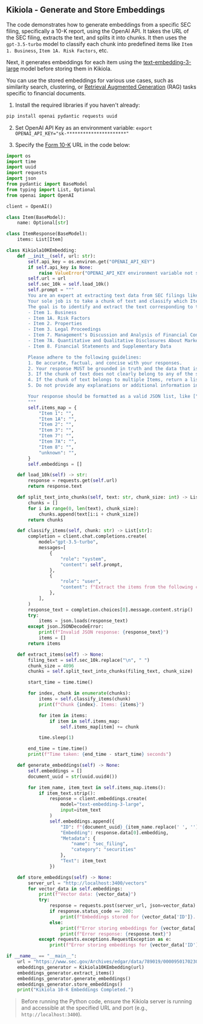 ## Kikiola - Generate and Store Embeddings

The code demonstrates how to generate embeddings from a specific SEC filing, specifically a 10-K report, using the OpenAI API. It takes the URL of the SEC filing, extracts the text, and splits it into chunks. It then uses the `gpt-3.5-turbo` model to classify each chunk into predefined items like `Item 1. Business`, `Item 1A. Risk Factors`, etc.

Next, it generates embeddings for each item using the [text-embedding-3-large](https://platform.openai.com/docs/guides/embeddings) model before storing them in Kikiola.

You can use the stored embeddings for various use cases, such as similarity search, clustering, or [Retrieval Augmented Generation](https://blogs.nvidia.com/blog/what-is-retrieval-augmented-generation/) (RAG) tasks specific to financial documents.

1. Install the required libraries if you haven't already:

```sh
pip install openai pydantic requests uuid
```

2. Set OpenAI API Key as an environment variable: `export OPENAI_API_KEY="sk-**********************"`

3. Specify the [Form 10-K](https://www.investopedia.com/terms/1/10-k.asp) URL in the code below:

```python
import os
import time
import uuid
import requests
import json
from pydantic import BaseModel
from typing import List, Optional
from openai import OpenAI

client = OpenAI()

class Item(BaseModel):
    name: Optional[str]

class ItemResponse(BaseModel):
    items: List[Item]

class Kikiola10KEmbedding:
    def __init__(self, url: str):
        self.api_key = os.environ.get("OPENAI_API_KEY")
        if self.api_key is None:
            raise ValueError("OPENAI_API_KEY environment variable not set.")
        self.url = url
        self.sec_10k = self.load_10k()
        self.prompt = """
        You are an expert at extracting text data from SEC filings like 10-Ks, 10-Qs, etc.
        Your sole job is to take a chunk of text and classify which Item in the SEC filing it belongs to.
        The goal is to identify and extract the text corresponding to the following Items:
        - Item 1. Business
        - Item 1A. Risk Factors
        - Item 2. Properties
        - Item 3. Legal Proceedings
        - Item 7. Management's Discussion and Analysis of Financial Condition and Results of Operations
        - Item 7A. Quantitative and Qualitative Disclosures About Market Risk
        - Item 8. Financial Statements and Supplementary Data

        Please adhere to the following guidelines:
        1. Be accurate, factual, and concise with your responses.
        2. Your response MUST be grounded in truth and the data that is present in the text. Do not make any assumptions or inferences beyond what is explicitly stated in the text.
        3. If the chunk of text does not clearly belong to any of the specified Items, return an empty list []. Do not attempt to guess or assign an Item if there is insufficient evidence in the text.
        4. If the chunk of text belongs to multiple Items, return a list of all applicable Items, like ["Item 1", "Item 1A"].
        5. Do not provide any explanations or additional information in your response. Only return a list of Items or an empty list.

        Your response should be formatted as a valid JSON list, like ["Item 1", "Item 1A"] or [].
        """
        self.items_map = {
            "Item 1": "",
            "Item 1A": "",
            "Item 2": "",
            "Item 3": "",
            "Item 7": "",
            "Item 7A": "",
            "Item 8": "",
            "unknown": "",
        }
        self.embeddings = []

    def load_10k(self) -> str:
        response = requests.get(self.url)
        return response.text

    def split_text_into_chunks(self, text: str, chunk_size: int) -> List[str]:
        chunks = []
        for i in range(0, len(text), chunk_size):
            chunks.append(text[i:i + chunk_size])
        return chunks

    def classify_items(self, chunk: str) -> List[str]:
        completion = client.chat.completions.create(
            model="gpt-3.5-turbo",
            messages=[
                {
                    "role": "system",
                    "content": self.prompt,
                },
                {
                    "role": "user",
                    "content": f"Extract the items from the following chunk: {chunk}",
                },
            ],
        )
        response_text = completion.choices[0].message.content.strip()
        try:
            items = json.loads(response_text)
        except json.JSONDecodeError:
            print(f"Invalid JSON response: {response_text}")
            items = []
        return items

    def extract_items(self) -> None:
        filing_text = self.sec_10k.replace("\n", " ")
        chunk_size = 4096
        chunks = self.split_text_into_chunks(filing_text, chunk_size)

        start_time = time.time()

        for index, chunk in enumerate(chunks):
            items = self.classify_items(chunk)
            print(f"Chunk {index}. Items: {items}")

            for item in items:
                if item in self.items_map:
                    self.items_map[item] += chunk

            time.sleep(1)

        end_time = time.time()
        print(f"Time taken: {end_time - start_time} seconds")

    def generate_embeddings(self) -> None:
        self.embeddings = []
        document_uuid = str(uuid.uuid4())

        for item_name, item_text in self.items_map.items():
            if item_text.strip():
                response = client.embeddings.create(
                    model="text-embedding-3-large",
                    input=item_text
                )
                self.embeddings.append({
                    "ID": f"{document_uuid}_{item_name.replace(' ', '')}",
                    "Embedding": response.data[0].embedding,
                    "Metadata": {
                        "name": "sec_filing",
                        "category": "securities"
                    },
                    "Text": item_text
                })

    def store_embeddings(self) -> None:
        server_url = "http://localhost:3400/vectors"
        for vector_data in self.embeddings:
            print(f"Vector data: {vector_data}")
            try:
                response = requests.post(server_url, json=vector_data)
                if response.status_code == 200:
                    print(f"Embeddings stored for {vector_data['ID']}. Status code: {response.status_code}")
                else:
                    print(f"Error storing embeddings for {vector_data['ID']}. Status code: {response.status_code}")
                    print(f"Error response: {response.text}")
            except requests.exceptions.RequestException as e:
                print(f"Error storing embeddings for {vector_data['ID']}: {e}")

if __name__ == "__main__":
    url = "https://www.sec.gov/Archives/edgar/data/789019/000095017023035122/msft-20230630.htm"
    embeddings_generator = Kikiola10KEmbedding(url)
    embeddings_generator.extract_items()
    embeddings_generator.generate_embeddings()
    embeddings_generator.store_embeddings()
    print("Kikiola 10-K Embeddings Completed.")
```

> Before running the Python code, ensure the Kikiola server is running and accessible at the specified URL and port (e.g., `http://localhost:3400`).
